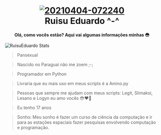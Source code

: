 <h1 align="center">
  <br>
<a href="https://ibb.co/bKqkLB9"><img src="https://i.ibb.co/TgpsR83/20210404-072240.png" alt="20210404-072240" border="0"></a>
  <br>
  Ruisu Eduardo ^-^
  <br>
</h1>

<h4 align="center">Olá, como vocês estão? Aqui vai algumas informações minhas 😳</h4>

![RuisuEduardo Stats](https://github-readme-stats.vercel.app/api?username=RuisuEduardo&theme=dark&show_icons=true)

> Pansexual

> Nascido no Paraguai não me zoem ;-;

> Programador em Python

> Livraria que eu mais uso em meus scripts é a Amino.py

> Pessoas que sempre me ajudam com meus scripts: Legit, Slimakoi, Lesano e Logyn eu amo vocês 😳❤️🤙

> Eu tenho 17 anos

> Sonho: Meu sonho é fazer um curso de ciência da computação e ir para as estações espaciais fazer pesquisas envolvendo computação e programação.
